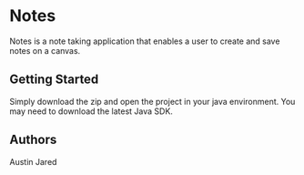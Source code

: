 # Notes

Notes is a note taking application that enables a user to create and save notes on a canvas.

## Getting Started

Simply download the zip and open the project in your java environment. You may need to download the latest Java SDK.

## Authors

Austin Jared

